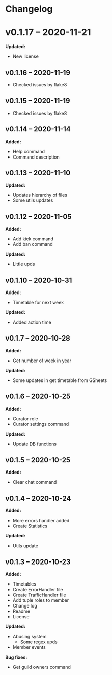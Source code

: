 # Changelog


# v0.1.17 – 2020-11-21
**Updated:**
- New license


## v0.1.16 – 2020-11-19
- Checked issues by flake8


## v0.1.15 – 2020-11-19
- Checked issues by flake8


## v0.1.14 – 2020-11-14
**Added:**
- Help command
- Command description

## v0.1.13 – 2020-11-10
**Updated:**
- Updates hierarchy of files
- Some utils updates


## v0.1.12 – 2020-11-05
**Added:**
- Add kick command
- Add ban command

**Updated:**
- Little upds


## v0.1.10 – 2020-10-31
**Added:**
- Timetable for next week

**Updated:**
- Added action time


## v0.1.7 – 2020-10-28
**Added:**
- Get number of week in year

**Updated:**
- Some updates in get timetable from GSheets


## v0.1.6 – 2020-10-25
**Added:**
- Curator role
- Curator settings command

**Updated:**
- Update DB functions


## v0.1.5 – 2020-10-25
**Added:**
- Clear chat command


## v0.1.4 – 2020-10-24
**Added:**
- More errors handler added
- Create Statistics

**Updated:**
- Utils update


## v0.1.3 – 2020-10-23
**Added:**
- Timetables
- Create ErrorHandler file
- Create TrafficHandler file
- Add tuple roles to member
- Change log
- Readme
- License

**Updated:**
- Abusing system
  - Some regex upds
- Member events

**Bug fixes:**
- Get guild owners command
